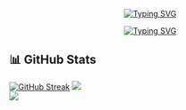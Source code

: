 <p align=center>
<a href="https://git.io/typing-svg"><img src="https://readme-typing-svg.demolab.com?font=Exo&weight=500&size=50&letterSpacing=0.15rem&duration=3000&pause=2000&color=A28DF7&center=true&vCenter=true&repeat=false&width=494&height=49&lines=Hi%2C+I'm+Chaima+Jerbi" alt="Typing SVG" /></a>
</p>
<p align=center>
<a href="https://git.io/typing-svg"><img src="https://readme-typing-svg.demolab.com?font=Exo&weight=500&size=16&letterSpacing=0.15rem&duration=3000&pause=2000&color=F70095&center=true&repeat=false&width=435&height=30&lines=A+Full-Stack+Web+Develloper" alt="Typing SVG" /></a>
</p>


## 📊 GitHub Stats
<div>
  <a href="https://git.io/streak-stats"><img src="https://github-readme-streak-stats.herokuapp.com?user=chaimaJr&theme=dark&ring=A28DF7&currStreakLabel=00A9F7&fire=00A9F7&sideNums=00A9F7" alt="GitHub Streak" /></a>
  
  <img src="http://github-profile-summary-cards.vercel.app/api/cards/stats?username=chaimaJr&theme=github_dark" />
</div>
<div>
  <img src="http://github-profile-summary-cards.vercel.app/api/cards/repos-per-language?username=chaimaJr&theme=github_dark" />
</div>

